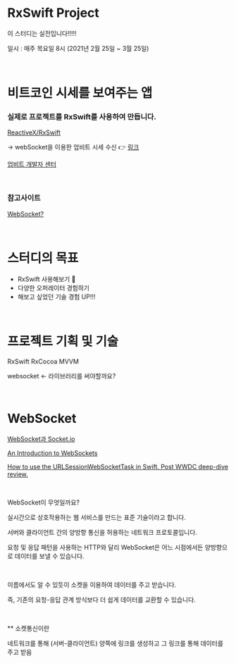 # RxSwift Project

이 스터디는 실전입니다!!!!!


일시 : 매주 목요일 8시 (2021년 2월 25일 ~ 3월 25일)

<br>

# 비트코인 시세를 보여주는 앱


### 실제로 프로젝트를 RxSwift를 사용하여 만듭니다.

[ReactiveX/RxSwift](https://github.com/ReactiveX/RxSwift)

→ webSocket을 이용한 업비트 시세 수신 👉 [링크](https://docs.upbit.com/docs/upbit-quotation-websocket)

[업비트 개발자 센터](https://docs.upbit.com/reference)

<br>

### 참고사이트

[WebSocket?](https://blog.rocketinsights.com/state-of-swift-websockets)

<br>

# 스터디의 목표

- RxSwift 사용해보기 🤟
- 다양한 오퍼레이터 경험하기
- 해보고 싶었던 기술 경험 UP!!!

<br>

# 프로젝트 기획 및 기술

RxSwift
RxCocoa
MVVM

websocket <- 라이브러리를 써야할까요?

<br>

# WebSocket

[WebSocket과 Socket.io](https://d2.naver.com/helloworld/1336)


[An Introduction to WebSockets](https://www.raywenderlich.com/13209594-an-introduction-to-websockets)


[How to use the URLSessionWebSocketTask in Swift. Post WWDC deep-dive review.](https://appspector.com/blog/websockets-in-ios-using-urlsessionwebsockettask)

<br>

WebSocket이 무엇일까요? 

실시간으로 상호작용하는 웹 서비스를 만드는 표준 기술이라고 합니다.

서버와 클라이언트 간의 양방향 통신을 허용하는 네트워크 프로토콜입니다.

요청 및 응답 패턴을 사용하는 HTTP와 달리 WebSocket은 어느 시점에서든 양방향으로 데이터를 보낼 수 있습니다.

<br>

이름에서도 알 수 있듯이 소켓을 이용하여 데이터를 주고 받습니다.

즉, 기존의 요청-응답 관계 방식보다 더 쉽게 데이터를 교환할 수 있습니다.


<br>



** 소켓통신이란

네트워크를 통해 (서버-클라이언트) 양쪽에 링크를 생성하고 그 링크를 통해 데이터를 주고 받음

